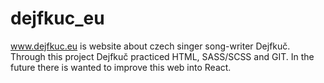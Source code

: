 # dejfkuc_eu

www.dejfkuc.eu is website about czech singer song-writer Dejfkuč.
Through this project Dejfkuč practiced HTML, SASS/SCSS and GIT.
In the future there is wanted to improve this web into React.
